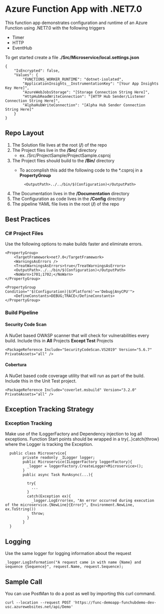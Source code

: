 # Azure Function App with .NET7.0

This function app demonstrates configuration and runtime of an Azure Function using .NET7.0 with the following triggers

* Timer
* HTTP
* EventHub

To get started create a file  **./Src/Microservice/local.settings.json**

    {
        "IsEncrypted": false,
        "Values": {
            "FUNCTIONS_WORKER_RUNTIME": "dotnet-isolated",
            "ApplicationInsights__InstrumentationKey": "[Your App Insights Key Here]",
            "AzureWebJobsStorage": "[Storage Connection String Here]",
            "HttpHubReadWriteConnection": "[HTTP Hub Sender/Listener Connection String Here]",
            "AlphaHubWriteConnection": "[Alpha Hub Sender Connection String Here]"
        }
    }

## Repo Layout
1. The Solution file lives at the root (**/**) of the repo
2. The Project files live in the **/Src/** directory
    * ex. /Src/ProjectSample/ProjectSample.csproj
3. The Project files should build to the **/Bin/** directory
    * To accomplish this add the following code to the *.csproj in a **PropertyGroup**

            <OutputPath>../../bin/$(Configuration)</OutputPath>
4. The Documentation lives in the **/Documentation** directory
5. The Configuration as code lives in the **/Config** directory
6. The pipeline YAML file lives in the root (**/**) of the repo


## Best Practices

### C# Project Files
Use the following options to make builds faster and eliminate errors.

    <PropertyGroup>
        <TargetFramework>net7.0</TargetFramework>
        <WarningsAsErrors />
        <TreatWarningsAsErrors>true</TreatWarningsAsErrors>
        <OutputPath>../../bin/$(Configuration)</OutputPath>
        <NoWarn>1701;1702;</NoWarn>        
    </PropertyGroup>

    <PropertyGroup Condition="'$(Configuration)|$(Platform)'=='Debug|AnyCPU'">
        <DefineConstants>DEBUG;TRACE</DefineConstants>
    </PropertyGroup>

### Build Pipeline

#### Security Code Scan
A NuGet based OWASP scanner that will check for vulnerabilities every build. Include this in **All** Projects **Except Test** Projects


    <PackageReference Include="SecurityCodeScan.VS2019" Version="5.6.7" PrivateAssets="all" />
#### Cobertura
A NuGet based code coverage utility that will run as part of the build.  Include this in the Unit Test project.


    <PackageReference Include="coverlet.msbuild" Version="3.2.0" PrivateAssets="all" />

## Exception Tracking Strategy
### Exception Tracking
Make use of the ILoggerFactory and Dependency injection to log all exceptions.  Function Start points should be wrapped in a try{..}catch{throw} where the Logger is tracking the Exception.

      public class Microservice{
            private readonly _ILogger logger;
            public Microservice(ILoggerFactory loggerFactory){
              _logger = loggerFactory.CreateLogger<Microservice>();
            }
            public async Task RunAsync(...){

              try{
                ...
              }
              catch(Exception ex){
                _logger.LogError(ex, "An error occurred during execution of the microservice.{NewLine}{Error}", Environment.NewLine, ex.ToString())
                throw;
              }
            }
      }
## Logging
Use the same logger for logging information about the request

    _logger.LogInformation("A request came in with name {Name} and sequence {Sequence}", request.Name, request.Sequence);

## Sample Call
You can use PostMan to do a post as well by importing this curl command.

    curl --location --request POST 'https://func-demoapp-funchubdemo-dev-usc.azurewebsites.net/api/Demo'
